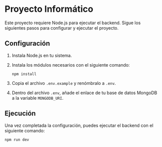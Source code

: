 # Proyecto Informático

Este proyecto requiere Node.js para ejecutar el backend. Sigue los siguientes pasos para configurar y ejecutar el proyecto.

## Configuración

1. Instala Node.js en tu sistema.

2. Instala los módulos necesarios con el siguiente comando:
    ```
    npm install
    ```

3. Copia el archivo `.env.example` y renómbralo a `.env`.

4. Dentro del archivo `.env`, añade el enlace de tu base de datos MongoDB a la variable `MONGODB_URI`.

## Ejecución

Una vez completada la configuración, puedes ejecutar el backend con el siguiente comando:

    npm run dev

    
